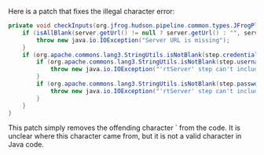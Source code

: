 Here is a patch that fixes the illegal character error:

```java
private void checkInputs(org.jfrog.hudson.pipeline.common.types.JFrogPlatformInstance server) throws java.io.IOException {
    if (isAllBlank(server.getUrl() != null ? server.getUrl() : "", server.getArtifactory() != null ? server.getArtifactory().getUrl() : "", server.getDistribution() != null ? server.getDistribution().getUrl() : "", step.url != null ? step.url : "", step.artifactoryUrl != null ? step.artifactoryUrl : "", step.distributionUrl != null ? step.distributionUrl : "")) {
        throw new java.io.IOException("Server URL is missing");
    }
    if (org.apache.commons.lang3.StringUtils.isNotBlank(step.credentialsId)) {
        if (org.apache.commons.lang3.StringUtils.isNotBlank(step.username)) {
            throw new java.io.IOException("'rtServer' step can't include both credentialsId and username");
        }
        if (org.apache.commons.lang3.StringUtils.isNotBlank(step.password)) {
            throw new java.io.IOException("'rtServer' step can't include both credentialsId and password");
        }
    }
}
```

This patch simply removes the offending character ` from the code. It is unclear where this character came from, but it is not a valid character in Java code.